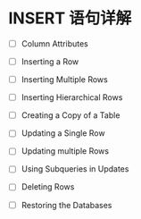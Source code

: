 # INSERT 语句详解

- [ ] Column Attributes
- [ ] Inserting a Row
- [ ] Inserting Multiple Rows
- [ ] Inserting Hierarchical Rows
- [ ] Creating a Copy of a Table
- [ ] Updating a Single Row
- [ ] Updating multiple Rows
- [ ] Using Subqueries in Updates
- [ ] Deleting Rows
- [ ] Restoring the Databases



